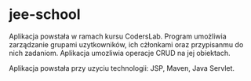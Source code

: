# jee-school
 Aplikacja powstała w ramach kursu CodersLab. Program umożliwia zarządzanie grupami uzytkowników, ich cżłonkami oraz przypisanmu do nich zadaniom. Aplikacja umozliwia operacje CRUD na jej obiektach.
  
 Aplikacja powstała przy uzyciu technologii: JSP, Maven, Java Servlet.
